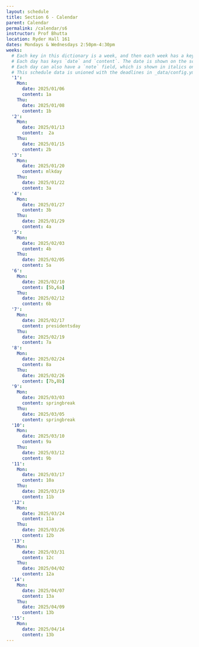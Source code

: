 ```yaml
---
layout: schedule
title: Section 6 - Calendar
parent: Calendar
permalink: /calendar/s6
instructor: Prof Bhutta
location: Ryder Hall 161
dates: Mondays & Wednesdays 2:50pm-4:30pm
weeks:
  # Each key in this dictionary is a week, and then each week has a key in [Mon, Tue, Thu, Thu, Fri].
  # Each day has keys `date` and `content`. The date is shown on the schedule, and `content` is a key into the yml file in _data/modules.yml. `content` may be an array.
  # Each day can also have a `note` field, which is shown in italics on the calendar.
  # This schedule data is unioned with the deadlines in _data/config.yml
  '1':
    Mon:
      date: 2025/01/06
      content: 1a
    Thu:
      date: 2025/01/08
      content: 1b
  '2':
    Mon:
      date: 2025/01/13
      content:  2a
    Thu:
      date: 2025/01/15
      content: 2b
  '3':
    Mon:
      date: 2025/01/20
      content: mlkday
    Thu:
      date: 2025/01/22
      content: 3a
  '4':
    Mon:
      date: 2025/01/27
      content: 3b
    Thu:
      date: 2025/01/29
      content: 4a
  '5':
    Mon:
      date: 2025/02/03
      content: 4b
    Thu:
      date: 2025/02/05
      content: 5a
  '6':
    Mon:
      date: 2025/02/10
      content: [5b,6a]
    Thu:
      date: 2025/02/12
      content: 6b
  '7':
    Mon:
      date: 2025/02/17
      content: presidentsday
    Thu:
      date: 2025/02/19
      content: 7a
  '8':
    Mon:
      date: 2025/02/24
      content: 8a
    Thu:
      date: 2025/02/26
      content: [7b,8b]
  '9':
    Mon:
      date: 2025/03/03
      content: springbreak
    Thu:
      date: 2025/03/05
      content: springbreak
  '10':
    Mon:
      date: 2025/03/10
      content: 9a
    Thu:
      date: 2025/03/12
      content: 9b
  '11':
    Mon:
      date: 2025/03/17
      content: 10a
    Thu:
      date: 2025/03/19
      content: 11b
  '12':
    Mon:
      date: 2025/03/24
      content: 11a
    Thu:
      date: 2025/03/26
      content: 12b
  '13':
    Mon:
      date: 2025/03/31
      content: 12c
    Thu:
      date: 2025/04/02
      content: 12a
  '14':
    Mon:
      date: 2025/04/07
      content: 13a
    Thu:
      date: 2025/04/09
      content: 13b
  '15':
    Mon:
      date: 2025/04/14
      content: 13b
---
```

